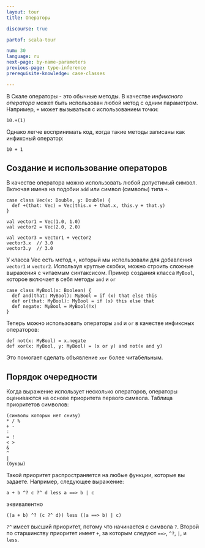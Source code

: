 ```yaml
---
layout: tour
title: Операторы

discourse: true

partof: scala-tour

num: 30
language: ru
next-page: by-name-parameters
previous-page: type-inference
prerequisite-knowledge: case-classes

---
```

В Скале операторы - это обычные методы. В качестве _инфиксного оператора_ может быть использован любой метод с одним параметром. Например, `+` может вызываться с использованием точки:
```
10.+(1)
```

Однако легче воспринимать код, когда такие методы записаны как инфиксный оператор:
```
10 + 1
```

## Создание и использование операторов
В качестве оператора можно использовать любой допустимый символ. Включая имена на подобии `add` или символ (символы) типа `+`.
```tut
case class Vec(x: Double, y: Double) {
  def +(that: Vec) = Vec(this.x + that.x, this.y + that.y)
}

val vector1 = Vec(1.0, 1.0)
val vector2 = Vec(2.0, 2.0)

val vector3 = vector1 + vector2
vector3.x  // 3.0
vector3.y  // 3.0
```
У класса Vec есть метод `+`, который мы использовали для добавления `vector1` и `vector2`. Используя круглые скобки, можно строить сложные выражения с читаемым синтаксисом. Пример создания класса `MyBool`, которое включает в себя методы `and` и `or`

```tut
case class MyBool(x: Boolean) {
  def and(that: MyBool): MyBool = if (x) that else this
  def or(that: MyBool): MyBool = if (x) this else that
  def negate: MyBool = MyBool(!x)
}
```

Теперь можно использовать операторы `and` и `or` в качестве инфиксных операторов:

```tut
def not(x: MyBool) = x.negate
def xor(x: MyBool, y: MyBool) = (x or y) and not(x and y)
```

Это помогает сделать объявление `xor` более читабельным.

## Порядок очередности
Когда выражение использует несколько операторов, операторы оцениваются на основе приоритета первого символа. Таблица приоритетов символов:
```
(символы которых нет снизу)
* / %
+ -
:
= !
< >
&
^
|
(буквы)
```
Такой приоритет распространяется на любые функции, которые вы задаете. Например, следующее выражение:
```
a + b ^? c ?^ d less a ==> b | c
```
эквивалентно
```
((a + b) ^? (c ?^ d)) less ((a ==> b) | c)
```
`?^` имеет высший приоритет, потому что начинается с символа `?`. Второй по старшинству приоритет имеет `+`, за которым следуют `==>`, `^?`, `|`, и `less`.
